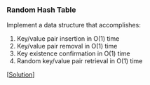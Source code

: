 ### Random Hash Table

Implement a data structure that accomplishes:

1. Key/value pair insertion in O(1) time
2. Key/value pair removal in O(1) time
3. Key existence confirmation in O(1) time
4. Random key/value pair retrieval in O(1) time

\[[Solution](solution.cpp)\]
